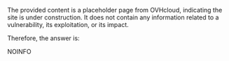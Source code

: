 The provided content is a placeholder page from OVHcloud, indicating the site is under construction. It does not contain any information related to a vulnerability, its exploitation, or its impact.

Therefore, the answer is:

NOINFO